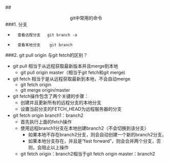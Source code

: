 ##<center>git中常用的命令</center>
###1.	分支
*		查看远程分支   git branch -a
*		查看本地分支	  git branch
###2.	git pull  origin 与git fetch的区别？
*	git pull 相当于从远程获取最新版本并且merge到本地
	*	git pull origin master（相当于git fetch和git merge)
*	git fetch 相当于是从远程获取最新到本地，不会自动merge
	*	git fetch origin
	*	git merge origin/master
*	git fetch操作包含了两个关键的步骤：
	*	创建并且更新所有的远程分支的本地分支
	*	设置当前分支的FETCH_HEAD为远程服务器的分支
*	git fetch origin branch1：branch2
	*	首先执行上面的fetch操作
	*	使用远程branch1分支在本地创建branch2（不会切换到该分支）
		*	如果本地不存在branch2分支，则会自动创建一个新的branch2分支。
		*	如果本地分支存在，并且是“fast forward”，则会合并两个分支，否则，会阻止以上操作
	*	git fetch origin：branch2相当于git fetch origin master：branch2

